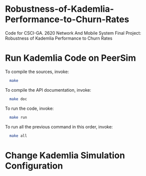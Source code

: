 # Robustness-of-Kademlia-Performance-to-Churn-Rates
Code for CSCI-GA. 2620 Network And Mobile System Final Project: Robustness of Kademlia Performance to Churn Rates 
# Run Kademlia Code on PeerSim
To compile the sources, invoke:
```sh
  make
```
To compile the API documentation, invoke:
```sh
  make doc
```
To run the code, invoke:
```sh
  make run
```
To run all the previous command in this order, invoke:
```sh
  make all
```
# Change Kademlia Simulation Configuration
